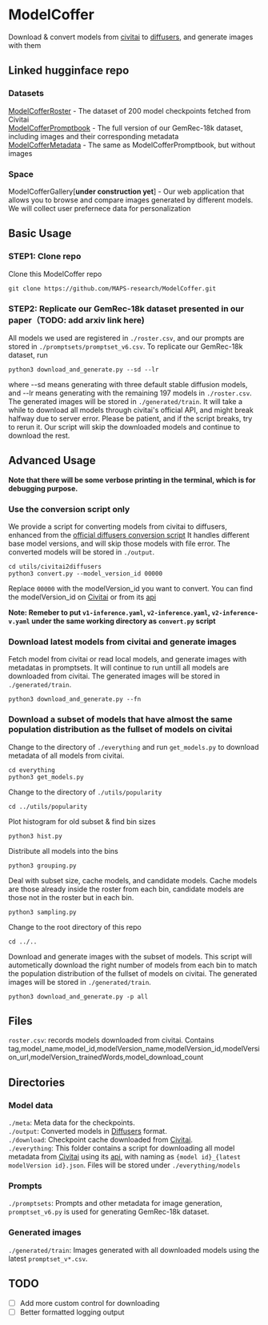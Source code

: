 # ModelCoffer

Download & convert models from [civitai](https://civitai.com/) to [diffusers](https://huggingface.co/docs/diffusers/index), and generate images with them


## Linked hugginface repo
### Datasets
[ModelCofferRoster](https://huggingface.co/datasets/NYUSHPRP/ModelCofferRoster) - The dataset of 200 model checkpoints fetched from Civitai\
[ModelCofferPromptbook](https://huggingface.co/datasets/NYUSHPRP/ModelCofferPromptBook) - The full version of our GemRec-18k dataset, including images and their corresponding metadata\
[ModelCofferMetadata](https://huggingface.co/datasets/NYUSHPRP/ModelCofferMetadata) - The same as ModelCofferPromptbook, but without images

### Space
ModelCofferGallery[**under construction yet**] - Our web application that allows you to browse and compare images generated by different models. We will collect user prefernece data for personalization 


## Basic Usage
### STEP1: Clone repo
Clone this ModelCoffer repo
```
git clone https://github.com/MAPS-research/ModelCoffer.git
```

### STEP2: Replicate our GemRec-18k dataset presented in our paper（TODO: add arxiv link here)
All models we used are registered in `./roster.csv`, and our prompts are stored in `./promptsets/promptset_v6.csv`. To replicate our GemRec-18k dataset, run
```
python3 download_and_generate.py --sd --lr
```
where --sd means generating with three default stable diffusion models, and --lr means generating with the remaining 197 models in `./roster.csv`. The generated images will be stored in `./generated/train`. It will take a while to download all models through civitai's official API, and might break halfway due to server error. Please be patient, and if the script breaks, try to rerun it. Our script will skip the downloaded models and continue to download the rest.

## Advanced Usage
**Note that there will be some verbose printing in the terminal, which is for debugging purpose.**

### Use the conversion script only
We provide a script for converting models from civitai to diffusers, enhanced from the [official diffusers conversion script](https://github.com/huggingface/diffusers/blob/main/scripts/convert_original_stable_diffusion_to_diffusers.py) It handles different base model versions, and will skip those models with file error. The converted models will be stored in `./output`. 
```
cd utils/civitai2diffusers
python3 convert.py --model_version_id 00000
```
Replace `00000` with the modelVersion_id you want to convert. You can find the modelVersion_id on [Civitai](https://civitai.com/) or from its [api](https://github.com/civitai/civitai/wiki/REST-API-Reference)

**Note: Remeber to put `v1-inference.yaml`, `v2-inference.yaml`, `v2-inference-v.yaml` under the same working directory as `convert.py` script**

### Download latest models from civitai and generate images
Fetch model from civitai or read local models, and generate images with metadatas in promptsets. It will continue to run untill all models are downloaded from civitai. The generated images will be stored in `./generated/train`. 
```
python3 download_and_generate.py --fn
```

### Download a subset of models that have almost the same population distribution as the fullset of models on civitai
Change to the directory of `./everything` and run `get_models.py` to download metadata of all models from civitai. 
```
cd everything
python3 get_models.py
```
Change to the directory of `./utils/popularity`
```
cd ../utils/popularity
```
Plot histogram for old subset & find bin sizes
```
python3 hist.py
```
Distribute all models into the bins
```
python3 grouping.py
```
Deal with subset size, cache models, and candidate models. Cache models are those already inside the roster from each bin, candidate models are those not in the roster but in each bin.
```
python3 sampling.py
```
Change to the root directory of this repo
```
cd ../..
```
Download and generate images with the subset of models. This script will autometically download the right number of models from each bin to match the population distribution of the fullset of models on civitai. The generated images will be stored in `./generated/train`. 
```
python3 download_and_generate.py -p all
```

## Files
`roster.csv`: records models downloaded from civitai. Contains tag,model_name,model_id,modelVersion_name,modelVersion_id,modelVersion_url,modelVersion_trainedWords,model_download_count

## Directories
### Model data
`./meta`: Meta data for the checkpoints. \
`./output`: Converted models in [Diffusers](https://huggingface.co/docs/diffusers/index) format. \
`./download`: Checkpoint cache downloaded from [Civitai](https://civitai.com/). \
`./everything`: This folder contains a script for downloading all model metadata from [Civitai](https://civitai.com/) using its [api](https://github.com/civitai/civitai/wiki/REST-API-Reference), with naming as `{model id}_{latest modelVersion id}.json`. Files will be stored under `./everything/models`

### Prompts
`./promptsets`: Prompts and other metadata for image generation, `promptset_v6.py` is used for generating GemRec-18k dataset.

### Generated images
`./generated/train`: Images generated with all downloaded models using the latest `promptset_v*.csv`.


## TODO
- [ ] Add more custom control for downloading
- [ ] Better formatted logging output
